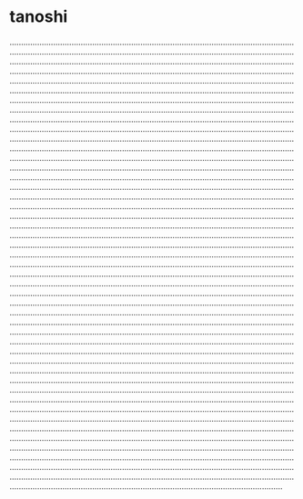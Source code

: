 # tanoshi
...............................................................................................................................................................................................................................................................................................................................................................................................................................................................................................................................................................................................................................................................................................................................................................................................................................................................................................................................................................................................................................................................................................................................................................................................................................................................................................................................................................................................................................................................................................................................................................................................................................................................................................................................................................................................................................................................................................................................................................................................................................................................................................................................................................................................................................................................................................................................................................................................................................................................................................................................................................................................................................................................................................................................................................................................................................................................................................................................................................................................................................................................................................................................................................................................................................................................................................................................................................................................................................................................................................................................................................................................................................................................................................................................................................................................................................................................................................................................................................................................................................................................................................................................................................................................................................................................................................................................................................................................................................................................................................................................................................................................................................................................................................................................................................................................................................................................................................................................................................................................................................................................................................................................................................................................................................................................................................................................................................................................................................................................................................................................................................................................................................................................................................................................................................................................................................................................................................................................................................................................................................................................